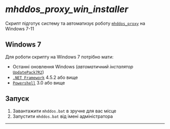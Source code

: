 # _mhddos_proxy_win_installer_
Скрипт підготує систему та автоматизує роботу [`mhddos_proxy`](https://github.com/porthole-ascend-cinnamon/mhddos_proxy) на Windows 7-11
## Windows 7
Для роботи скрипту на Windows 7 потрібно мати:
- Останні оновлення Windows (_автоматичний інсталятор_ [`UpdatePack7R2`](https://blog.simplix.info/updatepack7r2))
- [`.NET Framework`](https://www.microsoft.com/en-us/download/details.aspx?id=42642) 4.5.2 або вище
- [`Powershell`](https://www.microsoft.com/en-us/download/details.aspx?id=34595) 3.0 або вище
## Запуск
1. Завантажити `mhddos.bat` в зручне для вас місце
2. Запустити `mhddos.bat` від імені адміністратора
___
